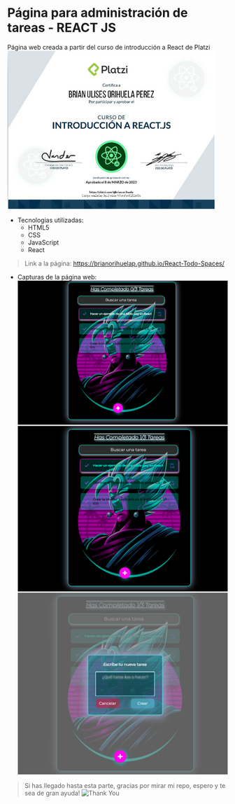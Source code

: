 # Página para administración de tareas - REACT JS
Página web creada a partir del curso de introducción a React de Platzi
![capturas](/capturas/platziReact.png)

-  Tecnologias utilizadas: 
    - HTML5
    - CSS
    - JavaScript
    - React

> Link a la página: https://brianorihuelap.github.io/React-Todo-Spaces/

-  Capturas de la página web: 
![capturas](/capturas/captura0.png)
![capturas](/capturas/captura1.png)
![capturas](/capturas/captura2.png)


> Si has llegado hasta esta parte, gracias por mirar mi repo, espero y te sea de gran ayuda!
> ![Thank You](https://cloudfront-us-east-1.images.arcpublishing.com/culturacolectiva/CXEJ7EGFWRDPJAJWWQU7RUTOLA.gif)
